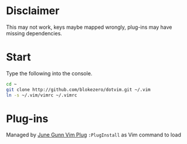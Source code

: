 # Disclaimer
This may not work, keys maybe mapped wrongly, plug-ins may have missing dependencies.

# Start
Type the following into the console.
```bash
cd ~
git clone http://github.com/blokezero/dotvim.git ~/.vim
ln -s ~/.vim/vimrc ~/.vimrc
```
# Plug-ins
Managed by [June Gunn Vim Plug](https://github.com/junegunn/vim-plug)
`:PlugInstall` as Vim command to load

